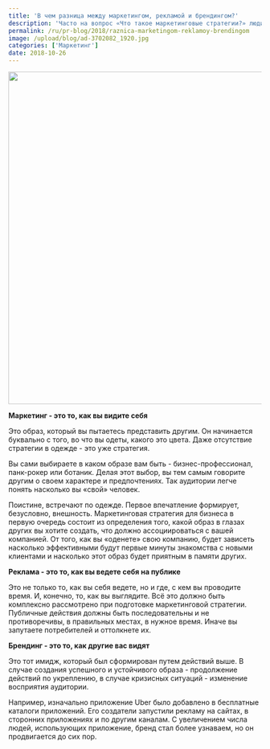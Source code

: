 ```yaml
---
title: 'В чем разница между маркетингом, рекламой и брендингом?'
description: 'Часто на вопрос «Что такое маркетинговые стратегии?» люди отвечают, что это наличие социальных сетей или наличие бренда в онлайн, или просто большое количество рекламы. Всё это может быть частью маркетингового плана, но никак не самим планом. Чтобы объяснить разницу между маркетингом, рекламой и брендингом нужно каждое «примерить» на себя. Маркетинг - это то, как вы видите себя'
permalink: /ru/pr-blog/2018/raznica-marketingom-reklamoy-brendingom
image: /upload/blog/ad-3702082_1920.jpg
categories: ['Маркетинг']
date: 2018-10-26
---
```

<img src="{{ site.assets }}/upload/blog/ad-3702082_1920.jpg" width="1126" height="662" alt="">
<p><strong>Маркетинг - это то, как вы видите себя</strong></p>
<p>Это образ, который вы пытаетесь представить другим. Он начинается буквально с того, во что вы одеты, какого это цвета. Даже отсутствие стратегии в одежде - это уже стратегия.&nbsp;</p>
<p>Вы сами выбираете в каком образе вам быть - бизнес-профессионал, панк-рокер или ботаник. Делая этот выбор, вы тем самым говорите другим о своем характере и предпочтениях. Так аудитории&nbsp;легче понять насколько вы &laquo;свой&raquo; человек.&nbsp;</p>
<p>Поистине, встречают по одежде. Первое впечатление формирует, безусловно, внешность. Маркетинговая стратегия для бизнеса в первую очередь состоит из определения того, какой образ в глазах других вы хотите создать, что должно ассоциироваться с вашей компанией.&nbsp;От того, как вы &laquo;оденете&raquo; свою компанию, будет зависеть насколько эффективными будут первые минуты знакомства с новыми клиентами и насколько этот образ будет приятным в памяти других.&nbsp;</p>
<p><strong>Реклама - это то, как вы ведете себя на публике&nbsp;</strong></p>
<p>Это не только то, как вы себя ведете, но и где,&nbsp;с кем вы проводите время. И, конечно, то, как вы выглядите. Всё это должно быть комплексно рассмотрено при подготовке маркетинговой стратегии. Публичные действия должны быть последовательны и не противоречивы,&nbsp;в правильных местах, в нужное время. Иначе вы запутаете потребителей и оттолкнете их.&nbsp;</p>
<p><strong>Брендинг - это то, как другие вас видят &nbsp;</strong></p>
<p>Это тот имидж, который был сформирован путем действий выше. В случае создания успешного и устойчивого образа - продолжение действий по укреплению, в случае кризисных ситуаций - изменение восприятия аудитории.&nbsp;</p>
<p>Например, изначально приложение Uber было добавлено в бесплатные каталоги приложений. Его создатели запустили рекламу на сайтах, в сторонних приложениях и по другим каналам. С увеличением числа людей, использующих приложение, бренд стал более узнаваем, но он продвигается до сих пор.</p>
